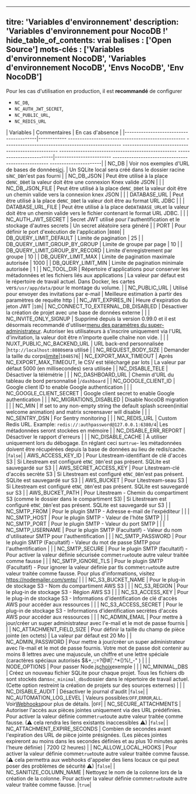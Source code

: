 ***

titre: 'Variables d'environnement'
description: 'Variables d'environnement pour NocoDB !'
hide_table_of_contents: vrai
balises : ['Open Source']
mots-clés : ['Variables d'environnement NocoDB', 'Variables d'environnement NocoDB', 'Envs NocoDB', 'Env NocoDB']
------------------------------------------------------------------------------------------------------------------

Pour les cas d'utilisation en production, il est **recommandé** de configurer

* `NC_DB`,
* `NC_AUTH_JWT_SECRET`,
* `NC_PUBLIC_URL`,
* `NC_REDIS_URL`

| Variables | Commentaires | En cas d'absence |
|----------------------------------------|------------ -------------------------------------------------- -------------------------------------------------- -------------------------------------------------- -------------------------------------------------- -------------------------|------------------------ -------------------------------------------------- ----------------------|
| NC\_DB | Voir nos exemples d'URL de bases de données[ici](https://github.com/nocodb/nocodb#docker). | Un SQLite local sera créé dans le dossier racine si`NC_DB`n'est pas fourni |
| NC\_DB\_JSON | Peut être utilisé à la place de`NC_DB`et la valeur doit être une connexion Knex valide JSON | |
| NC\_DB\_JSON\_FILE | Peut être utilisé à la place de`NC_DB`et la valeur doit être un chemin valide vers la connexion knex JSON | |
| DATABASE\_URL | Peut être utilisé à la place de`NC_DB`et la valeur doit être au format URL JDBC | |
| DATABASE\_URL\_FILE | Peut être utilisé à la place de`DATABASE_URL`et la valeur doit être un chemin valide vers le fichier contenant le format URL JDBC. | |
| NC\_AUTH\_JWT\_SECRET | Secret JWT utilisé pour l'authentification et le stockage d'autres secrets | Un secret aléatoire sera généré |
| PORT | Pour définir le port d'exécution de l'application |`8080`|
| DB\_QUERY\_LIMIT\_DEFAULT | Limite de pagination | 25 |
| DB\_QUERY\_LIMIT\_GROUP\_BY\_GROUP | Limite de groupe par page | 10 |
| DB\_QUERY\_LIMIT\_GROUP\_BY\_RECORD | Limite d'enregistrement par groupe | 10 |
| DB\_QUERY\_LIMIT\_MAX | Limite de pagination maximale autorisée | 1000 |
| DB\_QUERY\_LIMIT\_MIN | Limite de pagination minimale autorisée | 1 |
| NC\_TOOL\_DIR | Répertoire d'applications pour conserver les métadonnées et les fichiers liés aux applications | La valeur par défaut est le répertoire de travail actuel. Dans Docker, les cartes vers`/usr/app/data/`pour le montage du volume. |
| NC\_PUBLIC\_URL | Utilisé pour envoyer des invitations par e-mail | Meilleure estimation à partir des paramètres de requête http |
| NC\_JWT\_EXPIRES\_IN | Heure d'expiration du jeton JWT |`10h`|
| NC\_CONNECT\_TO\_EXTERNAL\_DB\_DISABLED | Désactiver la création de projet avec une base de données externe | |
| NC\_INVITE\_ONLY\_SIGNUP | Supprimé depuis la version 0.99.0 et il est désormais recommandé d'utiliser[menu des paramètres du super-administrateur](/account-settings/oss-specific-details#enable--disable-signup). Autoriser les utilisateurs à s'inscrire uniquement via l'URL d'invitation, la valeur doit être n'importe quelle chaîne non vide. | |
| NUXT\_PUBLIC\_NC\_BACKEND\_URL | URL back-end personnalisée |`http://localhost:8080`sera utilisé |
| NC\_REQUEST\_BODY\_SIZE | Demander la taille du corps[limite](https://expressjs.com/en/resources/middleware/body-parser.html#limit)|`1048576`|
| NC\_EXPORT\_MAX\_TIMEOUT | Après NC\_EXPORT\_MAX\_TIMEOUT, le CSV est téléchargé par lots | La valeur par défaut 5000 (en millisecondes) sera utilisée |
| NC\_DISABLE\_TELE | Désactiver la télémétrie | |
| NC\_DASHBOARD\_URL | Chemin d'URL du tableau de bord personnalisé |`/dashboard`                                                                                   |
| NC\_GOOGLE\_CLIENT\_ID                | Google client ID to enable Google authentication                                                                                                                                                                                            |                                                                                                |
| NC\_GOOGLE\_CLIENT\_SECRET            | Google client secret to enable Google authentication                                                                                                                                                                                        |                                                                                                |
| NC\_MIGRATIONS\_DISABLED             | Disable NocoDB migration                                                                                                                                                                                                                    |                                                                                                |
| NC\_MIN                             | If set to any non-empty string the default splash screen(initial welcome animation) and matrix screensaver will disable                                                                                                                     |                                                                                                |
| NC\_SENTRY\_DSN                      | For Sentry monitoring                                                                                                                                                                                                                       |                                                                                                |
| NC\_REDIS\_URL                       | Custom Redis URL. Example: `redis://:authpassword@127.0.0.1:6380/4`| Les métadonnées seront stockées en mémoire |
| NC\_DISABLE\_ERR\_REPORT | Désactiver le rapport d'erreurs | |
| NC\_DISABLE\_CACHE | À utiliser uniquement lors du débogage. En réglant ceci sur`true`- les métadonnées doivent être récupérées depuis la base de données au lieu de redis/cache. |`false`|
| AWS\_ACCESS\_KEY\_ID | Pour Litestream-identifiant de clé d'accès S3 | Si Litestream est configuré et`NC_DB`n'est pas présent. SQLite est sauvegardé sur S3 |
| AWS\_SECRET\_ACCESS\_KEY | Pour Litestream-clé d'accès secrète S3 | Si Litestream est configuré et`NC_DB`n'est pas présent. SQLite est sauvegardé sur S3 |
| AWS\_BUCKET | Pour Litestream-seau S3 | Si Litestream est configuré et`NC_DB`n'est pas présent. SQLite est sauvegardé sur S3 |
| AWS\_BUCKET\_PATH | Pour Litestream - Chemin du compartiment S3 (comme le dossier dans le compartiment S3) | Si Litestream est configuré et`NC_DB`n'est pas présent. SQLite est sauvegardé sur S3 |
| NC\_SMTP\_FROM | Pour le plugin SMTP - Adresse e-mail de l'expéditeur | |
| NC\_SMTP\_HOST | Pour le plugin SMTP - Valeur de l'hôte SMTP | |
| NC\_SMTP\_PORT | Pour le plugin SMTP - Valeur du port SMTP | |
| NC\_SMTP\_USERNAME | Pour le plugin SMTP (Facultatif) - Valeur du nom d'utilisateur SMTP pour l'authentification | |
| NC\_SMTP\_PASSWORD | Pour le plugin SMTP (Facultatif) - Valeur du mot de passe SMTP pour l'authentification | |
| NC\_SMTP\_SECURE | Pour le plugin SMTP (facultatif) - Pour activer la valeur définie sécurisée comme`true`toute autre valeur traitée comme fausse | |
| NC\_SMTP\_IGNORE\_TLS | Pour le plugin SMTP (Facultatif) - Pour ignorer la valeur définie par tls comme`true`toute autre valeur traitée comme fausse. Pour plus d'informations, visitez https://nodemailer.com/smtp/ | |
| NC\_S3\_BUCKET\_NAME | Pour le plug-in de stockage S3 - Nom du compartiment AWS S3 | |
| NC\_S3\_REGION | Pour le plug-in de stockage S3 - Région AWS S3 | |
| NC\_S3\_ACCESS\_KEY | Pour le plug-in de stockage S3 - Informations d'identification de clé d'accès AWS pour accéder aux ressources | |
| NC\_S3\_ACCESS\_SECRET | Pour le plug-in de stockage S3 - Informations d'identification secrètes d'accès AWS pour accéder aux ressources | |
| NC\_ADMIN\_EMAIL | Pour mettre à jour/créer un super administrateur avec l'e-mail et le mot de passe fournis | |
| NC\_ATTACHMENT\_FIELD\_SIZE | Pour définir la taille du champ de pièce jointe (en octets) | La valeur par défaut est 20 Mo |
| NC\_ADMIN\_PASSWORD | Pour mettre à jour/créer un super administrateur avec l’e-mail et le mot de passe fournis. Votre mot de passe doit contenir au moins 8 lettres avec une majuscule, un chiffre et une lettre spéciale (caractères spéciaux autorisés $&+,:;=?@#|'.^\*()%!\_-" ) | |
| NODE\_OPTIONS | Pour passer Node.js[choix](https://nodejs.org/api/cli.html#node_optionsoptions)exemple | |
| NC\_MINIMAL\_DBS | Créez un nouveau fichier SQLite pour chaque projet. Tous les fichiers db sont stockés dans`nc_minimal_dbs`dossier dans le répertoire de travail actuel. (Cette option restreint la création de projets sur des sources externes) | |
| NC\_DISABLE\_AUDIT | Désactiver le journal d'audit |`false`|
| NC\_AUTOMATION\_LOG\_LEVEL | Valeurs possibles:`OFF`,`ERROR`,`ALL`. Voir[Webhooks](/automation/webhook/create-webhook#call-log)pour plus de détails. |`OFF`|
| NC\_SECURE\_ATTACHMENTS | Autoriser l'accès aux pièces jointes uniquement via des URL prédéfinies. Pour activer la valeur définie comme`true`toute autre valeur traitée comme fausse. (⚠ cela rendra les liens existants inaccessibles ⚠) |`false`|
| NC\_ATTACHMENT\_EXPIRE\_SECONDS | Combien de secondes avant l'expiration des URL de pièce jointe présignées. (Les pièces jointes expireront au moins dans les secondes définies et au plus 10 minutes après l'heure définie) | 7200 (2 heures) |
| NC\_ALLOW\_LOCAL\_HOOKS | Pour activer la valeur définie comme`true`toute autre valeur traitée comme fausse. (⚠ cela permettra aux webhooks d'appeler des liens locaux ce qui peut poser des problèmes de sécurité ⚠) |`false`|
| NC\_SANITIZE\_COLUMN\_NAME | Nettoyez le nom de la colonne lors de la création de la colonne. Pour activer la valeur définie comme`true`toute autre valeur traitée comme fausse. |`true`|
